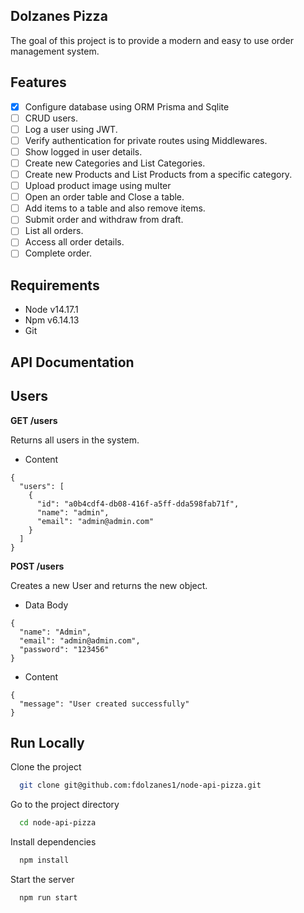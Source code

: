 ## Dolzanes Pizza

The goal of this project is to provide a modern and easy to use order management system.

## Features

- [x] Configure database using ORM Prisma and Sqlite
- [ ] CRUD users.
- [ ] Log a user using JWT.
- [ ] Verify authentication for private routes using Middlewares.
- [ ] Show logged in user details.
- [ ] Create new Categories and List Categories.
- [ ] Create new Products and List Products from a specific category.
- [ ] Upload product image using multer
- [ ] Open an order table and Close a table.
- [ ] Add items to a table and also remove items.
- [ ] Submit order and withdraw from draft.
- [ ] List all orders.
- [ ] Access all order details.
- [ ] Complete order.

## Requirements

- Node v14.17.1
- Npm v6.14.13
- Git

## API Documentation

## Users

**GET /users**

Returns all users in the system.
- Content
```
{
  "users": [
    {
      "id": "a0b4cdf4-db08-416f-a5ff-dda598fab71f",
      "name": "admin",
      "email": "admin@admin.com"
    }
  ]
}
```

**POST /users**

Creates a new User and returns the new object.

- Data Body
```
{
  "name": "Admin",
  "email": "admin@admin.com",
  "password": "123456"
}
```
- Content
```
{
  "message": "User created successfully"
}
```

## Run Locally

Clone the project

```bash
  git clone git@github.com:fdolzanes1/node-api-pizza.git
```

Go to the project directory

```bash
  cd node-api-pizza
```

Install dependencies

```bash
  npm install
```

Start the server

```bash
  npm run start
```